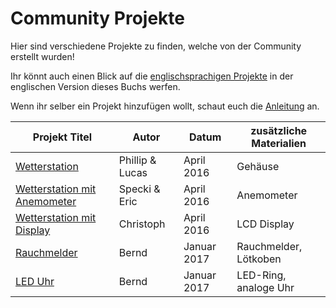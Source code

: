 # Community Projekte

Hier sind verschiedene Projekte zu finden, welche von der Community erstellt wurden!

Ihr könnt auch einen Blick auf die [englischsprachigen Projekte](../../en/community_projects/index.html) in der englischen Version dieses Buchs werfen.

Wenn ihr selber ein Projekt hinzufügen wollt, schaut euch die [Anleitung](../eigene_projekte.md) an.


| Projekt Titel                 | Autor | Datum    | zusätzliche Materialien |
|-------------------------------|-------|----------|-------------------------|
| [Wetterstation](wetterstation.md) | Phillip & Lucas | April 2016 | Gehäuse |
| [Wetterstation mit Anemometer](wetterstation_windmesser.md) | Specki & Eric | April 2016 | Anemometer |
| [Wetterstation mit Display](wetterstation_lcd-display.md) | Christoph | April 2016 | LCD Display |
| [Rauchmelder](rauchmelder.md) | Bernd | Januar 2017 | Rauchmelder, Lötkoben   |
| [LED Uhr](led_clock.md)       | Bernd | Januar 2017 | LED-Ring, analoge Uhr   |
